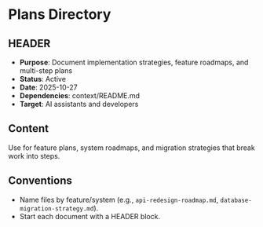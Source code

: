 # Plans Directory

## HEADER
- **Purpose**: Document implementation strategies, feature roadmaps, and multi-step plans
- **Status**: Active
- **Date**: 2025-10-27
- **Dependencies**: context/README.md
- **Target**: AI assistants and developers

## Content
Use for feature plans, system roadmaps, and migration strategies that break work into steps.

## Conventions
- Name files by feature/system (e.g., `api-redesign-roadmap.md`, `database-migration-strategy.md`).
- Start each document with a HEADER block.

